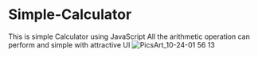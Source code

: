 # Simple-Calculator
This is simple Calculator using JavaScript
All the arithmetic operation can perform and simple with attractive UI 
![PicsArt_10-24-01 56 13](https://user-images.githubusercontent.com/82742517/138586364-ee90d34b-b0a1-40f7-aae0-f5efe40b983a.jpg)

